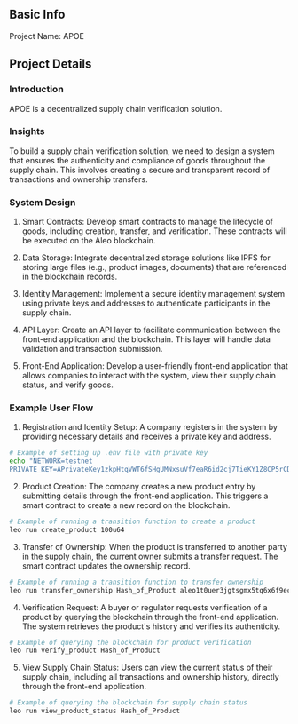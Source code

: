 ## Basic Info
Project Name: APOE

## Project Details

### Introduction
APOE is a decentralized supply chain verification solution.

### Insights
To build a supply chain verification solution, we need to design a system that ensures the authenticity and compliance of goods throughout the supply chain. This involves creating a secure and transparent record of transactions and ownership transfers.

### System Design
1. Smart Contracts:
Develop smart contracts to manage the lifecycle of goods, including creation, transfer, and verification. These contracts will be executed on the Aleo blockchain.

2. Data Storage:
Integrate decentralized storage solutions like IPFS for storing large files (e.g., product images, documents) that are referenced in the blockchain records.

3. Identity Management:
Implement a secure identity management system using private keys and addresses to authenticate participants in the supply chain.

4. API Layer:
Create an API layer to facilitate communication between the front-end application and the blockchain. This layer will handle data validation and transaction submission.

5. Front-End Application:
Develop a user-friendly front-end application that allows companies to interact with the system, view their supply chain status, and verify goods.

### Example User Flow

1. Registration and Identity Setup:
A company registers in the system by providing necessary details and receives a private key and address.

```bash
# Example of setting up .env file with private key
echo "NETWORK=testnet
PRIVATE_KEY=APrivateKey1zkpHtqVWT6fSHgUMNxsuVf7eaR6id2cj7TieKY1Z8CP5rCD" > .env
```

2. Product Creation:
The company creates a new product entry by submitting details through the front-end application. This triggers a smart contract to create a new record on the blockchain.

```bash
# Example of running a transition function to create a product
leo run create_product 100u64
```

3. Transfer of Ownership:
When the product is transferred to another party in the supply chain, the current owner submits a transfer request. The smart contract updates the ownership record.

```bash
# Example of running a transition function to transfer ownership
leo run transfer_ownership Hash_of_Product aleo1t0uer3jgtsgmx5tq6x6f9ecu8tr57rzzfnc2dgmcqldceal0ls9qf6st7a
```

4. Verification Request:
A buyer or regulator requests verification of a product by querying the blockchain through the front-end application. The system retrieves the product's history and verifies its authenticity.

```bash
# Example of querying the blockchain for product verification
leo run verify_product Hash_of_Product
```

5. View Supply Chain Status:
Users can view the current status of their supply chain, including all transactions and ownership history, directly through the front-end application.

```bash
# Example of querying the blockchain for supply chain status
leo run view_product_status Hash_of_Product
```
